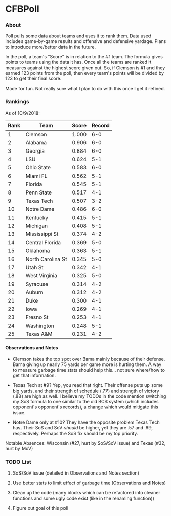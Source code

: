 # CFBPoll

### About

Poll pulls some data about teams and uses it to rank them.  Data used includes game-by-game results and offensive and defensive yardage.  Plans to introduce more/better data in the future.

In the poll, a team's "Score" is in relation to the #1 team.  The formula gives points to teams using the data it has.  Once all the teams are ranked it measures against the highest score given out.  So, if Clemson is #1 and they earned 123 points from the poll, then every team's points will be divided by 123 to get their final score.

Made for fun.  Not really sure what I plan to do with this once I get it refined.

### Rankings

As of 10/9/2018:

Rank| Team | Score | Record
---|---|---|---
1 | Clemson | 1.000 | 6-0
2 | Alabama | 0.906 | 6-0
3 | Georgia | 0.884 | 6-0
4 | LSU | 0.624 | 5-1
5 | Ohio State | 0.583 | 6-0
6 | Miami FL | 0.562 | 5-1
7 | Florida | 0.545 | 5-1
8 | Penn State | 0.517 | 4-1
9 | Texas Tech | 0.507 | 3-2
10 | Notre Dame | 0.486 | 6-0
11 | Kentucky | 0.415 | 5-1
12 | Michigan | 0.408 | 5-1
13 | Mississippi St | 0.374 | 4-2
14 | Central Florida | 0.369 | 5-0
15 | Oklahoma | 0.363 | 5-1
16 | North Carolina St | 0.345 | 5-0
17 | Utah St | 0.342 | 4-1
18 | West Virginia | 0.325 | 5-0
19 | Syracuse | 0.314 | 4-2
20 | Auburn | 0.312 | 4-2
21 | Duke | 0.300 | 4-1
22 | Iowa | 0.269 | 4-1
23 | Fresno St | 0.253 | 4-1
24 | Washington | 0.248 | 5-1
25 | Texas A&M | 0.231 | 4-2

#### Observations and Notes

* Clemson takes the top spot over Bama mainly because of their defense.  Bama giving up nearly 75 yards per game more is hurting them.  A way to measure garbage time stats should help this... not sure where/how to get that information.

* Texas Tech at #9?  Yep, you read that right.  Their offense puts up some big yards, and their strength of schedule (.77) and strength of victory (.88) are high as well.  I believe my TODOs in the code mention switching my SoS formula to one similar to the old BCS system (which includes opponent's opponent's records), a change which would mitigate this issue.

* Notre Dame only at #10?  They have the opposite problem Texas Tech has.  Their SoS and SoV *should* be higher, yet they are .57 and .69, respectively.  Perhaps the SoS fix should be my top priority.

Notable Absences: Wisconsin (#27, hurt by SoS/SoV issue) and Texas (#32, hurt by MoV)

### TODO List

1. SoS/SoV issue (detailed in Observations and Notes section)

2. Use better stats to limit effect of garbage time (Observations and Notes)

3. Clean up the code (many blocks which can be refactored into cleaner functions and some ugly code exist (like in the renaming function))

4. Figure out goal of this poll
